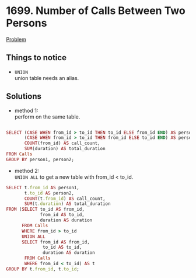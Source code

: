 # 1699. Number of Calls Between Two Persons

[Problem](https://leetcode.com/problems/number-of-calls-between-two-persons/)

## Things to notice
- `UNION`\
  union table needs an alias.

## Solutions
- method 1:\
  perform on the same table.

```ruby

SELECT (CASE WHEN from_id > to_id THEN to_id ELSE from_id END) AS person1,
       (CASE WHEN from_id > to_id THEN from_id ELSE to_id END) AS person2,
       COUNT(from_id) AS call_count,
       SUM(duration) AS total_duration
FROM Calls
GROUP BY person1, person2;

```

- method 2:\
  `UNION ALL` to get a new table with from_id < to_id.

```ruby
SELECT t.from_id AS person1, 
       t.to_id AS person2,
       COUNT(t.from_id) AS call_count,
       SUM(t.duration) AS total_duration
FROM (SELECT to_id AS from_id,
             from_id AS to_id,
             duration AS duration
      FROM Calls
      WHERE from_id > to_id
      UNION ALL
      SELECT from_id AS from_id,
              to_id AS to_id,
              duration AS duration
       FROM Calls
       WHERE from_id < to_id) AS t
GROUP BY t.from_id, t.to_id;
```
